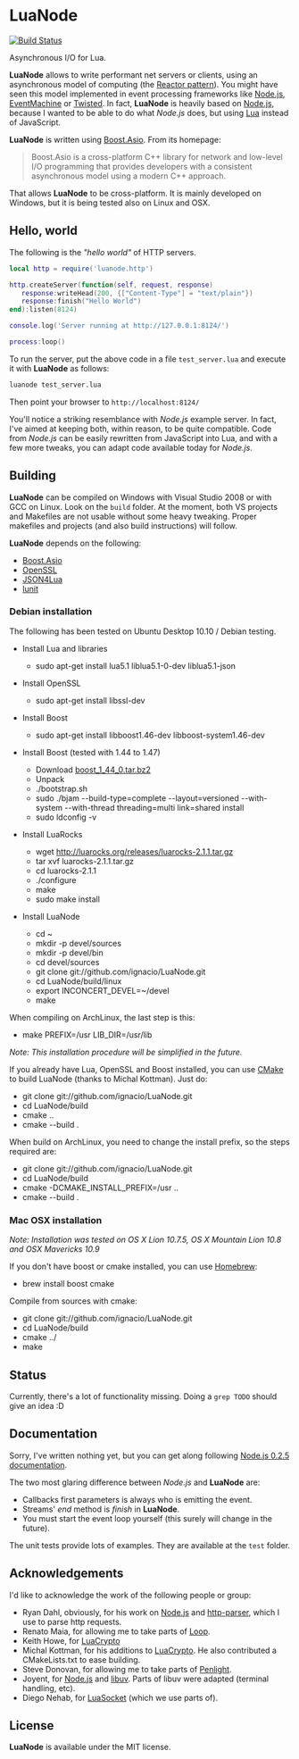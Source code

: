 # LuaNode #

[![Build Status](https://travis-ci.org/ignacio/LuaNode.png?branch=master)](https://travis-ci.org/ignacio/LuaNode)

Asynchronous I/O for Lua.

**LuaNode** allows to write performant net servers or clients, using an asynchronous model of computing (the [Reactor pattern][1]). 
You might have seen this model implemented in event processing frameworks like [Node.js][11], [EventMachine][2] or [Twisted][3].
In fact, **LuaNode** is heavily based on [Node.js][11], because I wanted to be able to do what *Node.js* does, but using [Lua][4] instead of JavaScript.

**LuaNode** is written using [Boost.Asio][5]. From its homepage:
> Boost.Asio is a cross-platform C++ library for network and low-level I/O programming that provides developers with a consistent asynchronous model using a modern C++ approach.

That allows **LuaNode** to be cross-platform. It is mainly developed on Windows, but it is being tested also on Linux and OSX.

## Hello, world #

The following is the *"hello world"* of HTTP servers.

```lua
local http = require('luanode.http')

http.createServer(function(self, request, response)
   response:writeHead(200, {["Content-Type"] = "text/plain"})
   response:finish("Hello World")
end):listen(8124)

console.log('Server running at http://127.0.0.1:8124/')

process:loop()
```

To run the server, put the above code in a file `test_server.lua` and execute it with **LuaNode** as follows:  

```bash
luanode test_server.lua
```

Then point your browser to `http://localhost:8124/`

You'll notice a striking resemblance with *Node.js* example server. In fact, I've aimed at keeping both, within reason, to be 
quite compatible. Code from *Node.js* can be easily rewritten from JavaScript into Lua, and with a few more tweaks, you can adapt code available today for *Node.js*.

## Building #

**LuaNode** can be compiled on Windows with Visual Studio 2008 or with GCC on Linux. Look on the `build` folder. At the moment, both VS projects and Makefiles are not usable without some heavy tweaking. Proper makefiles and projects (and also build instructions) will follow.

**LuaNode** depends on the following:

 - [Boost.Asio][5]
 - [OpenSSL][7] 
 - [JSON4Lua][9]
 - [lunit][10]
 
### Debian installation #
The following has been tested on Ubuntu Desktop 10.10 / Debian testing.

 - Install Lua and libraries
   - sudo apt-get install lua5.1 liblua5.1-0-dev liblua5.1-json

 - Install OpenSSL
   - sudo apt-get install libssl-dev

 - Install Boost
   - sudo apt-get install libboost1.46-dev libboost-system1.46-dev
   
 - Install Boost (tested with 1.44 to 1.47)
   - Download [boost_1_44_0.tar.bz2](http://sourceforge.net/projects/boost/files/boost/1.44.0/boost_1_44_0.tar.bz2/download)
   - Unpack
   - ./bootstrap.sh
   - sudo ./bjam --build-type=complete --layout=versioned --with-system --with-thread threading=multi link=shared install
   - sudo ldconfig -v
   
 - Install LuaRocks
   - wget http://luarocks.org/releases/luarocks-2.1.1.tar.gz
   - tar xvf luarocks-2.1.1.tar.gz
   - cd luarocks-2.1.1
   - ./configure
   - make
   - sudo make install
   
 - Install LuaNode
   - cd ~
   - mkdir -p devel/sources
   - mkdir -p devel/bin
   - cd devel/sources
   - git clone git://github.com/ignacio/LuaNode.git
   - cd LuaNode/build/linux
   - export INCONCERT_DEVEL=~/devel
   - make

When compiling on ArchLinux, the last step is this:

   - make PREFIX=/usr LIB_DIR=/usr/lib
   
*Note: This installation procedure will be simplified in the future.*

If you already have Lua, OpenSSL and Boost installed, you can use [CMake](http://www.cmake.org/) to build LuaNode 
(thanks to Michal Kottman). Just do:

 - git clone git://github.com/ignacio/LuaNode.git
 - cd LuaNode/build
 - cmake ..
 - cmake --build .

 When build on ArchLinux, you need to change the install prefix, so the steps required are:

 - git clone git://github.com/ignacio/LuaNode.git
 - cd LuaNode/build
 - cmake -DCMAKE_INSTALL_PREFIX=/usr ..
 - cmake --build .

### Mac OSX installation 
*Note: Installation was tested on OS X Lion 10.7.5, OS X Mountain Lion 10.8 and OSX Mavericks 10.9*

If you don't have boost or cmake installed, you can use [Homebrew](http://mxcl.github.com/homebrew/):

 - brew install boost cmake
 
Compile from sources with cmake:

 - git clone git://github.com/ignacio/LuaNode.git
 - cd LuaNode/build
 - cmake ../
 - make
 
## Status #
Currently, there's a lot of functionality missing. Doing a `grep TODO` should give an idea :D

## Documentation #
Sorry, I've written nothing yet, but you can get along following [Node.js 0.2.5 documentation][12].

The two most glaring difference between *Node.js* and **LuaNode** are:

- Callbacks first parameters is always who is emitting the event.
- Streams' *end* method is *finish* in **LuaNode**.
- You must start the event loop yourself (this surely will change in the future).

The unit tests provide lots of examples. They are available at the `test` folder.

## Acknowledgements #
I'd like to acknowledge the work of the following people or group:

 - Ryan Dahl, obviously, for his work on [Node.js][11] and [http-parser][14], which I use to parse http requests.
 - Renato Maia, for allowing me to take parts of [Loop][13].
 - Keith Howe, for [LuaCrypto][15]
 - Michal Kottman, for his additions to [LuaCrypto][16]. He also contributed a CMakeLists.txt to ease building.
 - Steve Donovan, for allowing me to take parts of [Penlight][17].
 - Joyent, for [Node.js][11] and [libuv][18]. Parts of libuv were adapted (terminal handling, etc). 
 - Diego Nehab, for [LuaSocket][8] (which we use parts of).

 
## License #
**LuaNode** is available under the MIT license.


[1]: http://en.wikipedia.org/wiki/Reactor_pattern
[2]: http://rubyeventmachine.com/
[3]: http://twistedmatrix.com/trac/
[4]: http://www.lua.org/
[5]: http://www.boost.org/doc/libs/1_45_0/doc/html/boost_asio.html
[6]: http://www.boost.org/
[7]: http://www.openssl.org/
[8]: http://w3.impa.br/~diego/software/luasocket/
[9]: http://json.luaforge.net/
[10]: http://www.nessie.de/mroth/lunit/
[11]: http://nodejs.org/
[12]: http://nodejs.org/docs/v0.2.5/api.html
[13]: http://loop.luaforge.net/
[14]: https://github.com/ry/http-parser
[15]: http://luacrypto.luaforge.net/
[16]: https://github.com/mkottman/luacrypto/
[17]: https://github.com/stevedonovan/Penlight
[18]: https://github.com/joyent/libuv
